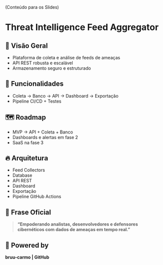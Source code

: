 (Conteúdo para os Slides)

# Threat Intelligence Feed Aggregator

## 🧠 Visão Geral
- Plataforma de coleta e análise de feeds de ameaças
- API REST robusta e escalável
- Armazenamento seguro e estruturado

## 🚀 Funcionalidades
- Coleta → Banco → API → Dashboard → Exportação
- Pipeline CI/CD + Testes

## 🗺️ Roadmap
- MVP → API + Coleta + Banco
- Dashboards e alertas em fase 2
- SaaS na fase 3

## 🔥 Arquitetura
- Feed Collectors
- Database
- API REST
- Dashboard
- Exportação
- Pipeline GitHub Actions

## 💎 Frase Oficial
> **“Empoderando analistas, desenvolvedores e defensores cibernéticos com dados de ameaças em tempo real.”**

## 👾 Powered by
**bruu-carmo | GitHub**
